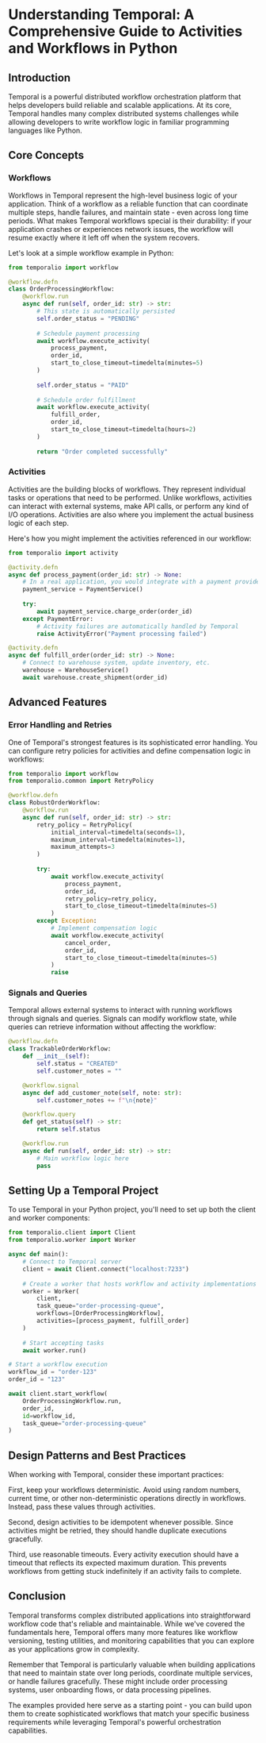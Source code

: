 # Understanding Temporal: A Comprehensive Guide to Activities and Workflows in Python

## Introduction

Temporal is a powerful distributed workflow orchestration platform that helps developers build reliable and scalable applications. At its core, Temporal handles many complex distributed systems challenges while allowing developers to write workflow logic in familiar programming languages like Python.

## Core Concepts

### Workflows

Workflows in Temporal represent the high-level business logic of your application. Think of a workflow as a reliable function that can coordinate multiple steps, handle failures, and maintain state - even across long time periods. What makes Temporal workflows special is their durability: if your application crashes or experiences network issues, the workflow will resume exactly where it left off when the system recovers.

Let's look at a simple workflow example in Python:

```python
from temporalio import workflow

@workflow.defn
class OrderProcessingWorkflow:
    @workflow.run
    async def run(self, order_id: str) -> str:
        # This state is automatically persisted
        self.order_status = "PENDING"
        
        # Schedule payment processing
        await workflow.execute_activity(
            process_payment,
            order_id,
            start_to_close_timeout=timedelta(minutes=5)
        )
        
        self.order_status = "PAID"
        
        # Schedule order fulfillment
        await workflow.execute_activity(
            fulfill_order,
            order_id,
            start_to_close_timeout=timedelta(hours=2)
        )
        
        return "Order completed successfully"
```

### Activities

Activities are the building blocks of workflows. They represent individual tasks or operations that need to be performed. Unlike workflows, activities can interact with external systems, make API calls, or perform any kind of I/O operations. Activities are also where you implement the actual business logic of each step.

Here's how you might implement the activities referenced in our workflow:

```python
from temporalio import activity

@activity.defn
async def process_payment(order_id: str) -> None:
    # In a real application, you would integrate with a payment provider
    payment_service = PaymentService()
    
    try:
        await payment_service.charge_order(order_id)
    except PaymentError:
        # Activity failures are automatically handled by Temporal
        raise ActivityError("Payment processing failed")

@activity.defn
async def fulfill_order(order_id: str) -> None:
    # Connect to warehouse system, update inventory, etc.
    warehouse = WarehouseService()
    await warehouse.create_shipment(order_id)
```

## Advanced Features

### Error Handling and Retries

One of Temporal's strongest features is its sophisticated error handling. You can configure retry policies for activities and define compensation logic in workflows:

```python
from temporalio import workflow
from temporalio.common import RetryPolicy

@workflow.defn
class RobustOrderWorkflow:
    @workflow.run
    async def run(self, order_id: str) -> str:
        retry_policy = RetryPolicy(
            initial_interval=timedelta(seconds=1),
            maximum_interval=timedelta(minutes=1),
            maximum_attempts=3
        )
        
        try:
            await workflow.execute_activity(
                process_payment,
                order_id,
                retry_policy=retry_policy,
                start_to_close_timeout=timedelta(minutes=5)
            )
        except Exception:
            # Implement compensation logic
            await workflow.execute_activity(
                cancel_order,
                order_id,
                start_to_close_timeout=timedelta(minutes=5)
            )
            raise
```

### Signals and Queries

Temporal allows external systems to interact with running workflows through signals and queries. Signals can modify workflow state, while queries can retrieve information without affecting the workflow:

```python
@workflow.defn
class TrackableOrderWorkflow:
    def __init__(self):
        self.status = "CREATED"
        self.customer_notes = ""

    @workflow.signal
    async def add_customer_note(self, note: str):
        self.customer_notes += f"\n{note}"

    @workflow.query
    def get_status(self) -> str:
        return self.status

    @workflow.run
    async def run(self, order_id: str) -> str:
        # Main workflow logic here
        pass
```

## Setting Up a Temporal Project

To use Temporal in your Python project, you'll need to set up both the client and worker components:

```python
from temporalio.client import Client
from temporalio.worker import Worker

async def main():
    # Connect to Temporal server
    client = await Client.connect("localhost:7233")
    
    # Create a worker that hosts workflow and activity implementations
    worker = Worker(
        client,
        task_queue="order-processing-queue",
        workflows=[OrderProcessingWorkflow],
        activities=[process_payment, fulfill_order]
    )
    
    # Start accepting tasks
    await worker.run()

# Start a workflow execution
workflow_id = "order-123"
order_id = "123"

await client.start_workflow(
    OrderProcessingWorkflow.run,
    order_id,
    id=workflow_id,
    task_queue="order-processing-queue"
)
```

## Design Patterns and Best Practices

When working with Temporal, consider these important practices:

First, keep your workflows deterministic. Avoid using random numbers, current time, or other non-deterministic operations directly in workflows. Instead, pass these values through activities.

Second, design activities to be idempotent whenever possible. Since activities might be retried, they should handle duplicate executions gracefully.

Third, use reasonable timeouts. Every activity execution should have a timeout that reflects its expected maximum duration. This prevents workflows from getting stuck indefinitely if an activity fails to complete.

## Conclusion

Temporal transforms complex distributed applications into straightforward workflow code that's reliable and maintainable. While we've covered the fundamentals here, Temporal offers many more features like workflow versioning, testing utilities, and monitoring capabilities that you can explore as your applications grow in complexity.

Remember that Temporal is particularly valuable when building applications that need to maintain state over long periods, coordinate multiple services, or handle failures gracefully. These might include order processing systems, user onboarding flows, or data processing pipelines.

The examples provided here serve as a starting point - you can build upon them to create sophisticated workflows that match your specific business requirements while leveraging Temporal's powerful orchestration capabilities.
